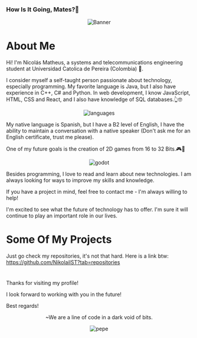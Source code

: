 
### How Is It Going, Mates?👺

<p align="center">
  <img src="https://github.com/NikolaiIST/NikolaiIST/assets/150312544/1fa3d0a6-668e-4c57-b234-0cc935c0ca68" alt="Banner">
</p>

# About Me
Hi! I'm Nicolás Matheus, a systems and telecommunications engineering student at Universidad Catolica de Pereira (Colombia) 🌱.

I consider myself a self-taught person passionate about technology, especially programming. My favorite language is Java, but I also have experience in C++, C# and Python. In web development, I know JavaScript, HTML, CSS and React, and I also have knowledge of SQL databases.👆🤓

<p align="center">
  <img src="https://github.com/NikolaiIST/NikolaiIST/assets/150312544/e2c79612-cfde-4407-b966-62f8cdf17414" alt="languages">
</p>

My native language is Spanish, but I have a B2 level of English, I have the ability to maintain a conversation with a native speaker (Don't ask me for an English certificate, trust me please).

One of my future goals is the creation of 2D games from 16 to 32 Bits.🎮👾

<p align="center">
  <img src="https://github.com/NikolaiIST/NikolaiIST/assets/150312544/3ac0df87-84b6-45f7-b9a2-5556ea3433ef" alt="godot">
</p>

Besides programming, I love to read and learn about new technologies. I am always looking for ways to improve my skills and knowledge.

If you have a project in mind, feel free to contact me - I'm always willing to help!

I'm excited to see what the future of technology has to offer. I'm sure it will continue to play an important role in our lives.

# Some Of My Projects

Just go check my repositories, it's not that hard.
Here is a link btw: https://github.com/NikolaiIST?tab=repositories

#

Thanks for visiting my profile!

I look forward to working with you in the future!

Best regards!

<p align="center">
  ~We are a line of code in a dark void of bits.
</p>
<p align="center">
  <img src="https://github.com/NikolaiIST/NikolaiIST/assets/150312544/f2e804be-dfa3-49f6-a372-4261f01a6be0" alt="pepe">
</p>
